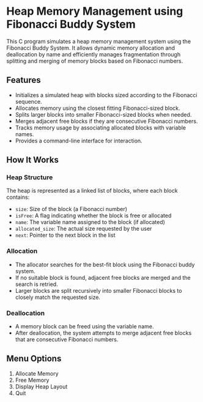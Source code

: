 # Heap Memory Management using Fibonacci Buddy System

This C program simulates a heap memory management system using the Fibonacci Buddy System. It allows dynamic memory allocation and deallocation by name and efficiently manages fragmentation through splitting and merging of memory blocks based on Fibonacci numbers.

## Features

- Initializes a simulated heap with blocks sized according to the Fibonacci sequence.
- Allocates memory using the closest fitting Fibonacci-sized block.
- Splits larger blocks into smaller Fibonacci-sized blocks when needed.
- Merges adjacent free blocks if they are consecutive Fibonacci numbers.
- Tracks memory usage by associating allocated blocks with variable names.
- Provides a command-line interface for interaction.

## How It Works

### Heap Structure

The heap is represented as a linked list of blocks, where each block contains:

- `size`: Size of the block (a Fibonacci number)
- `isFree`: A flag indicating whether the block is free or allocated
- `name`: The variable name assigned to the block (if allocated)
- `allocated_size`: The actual size requested by the user
- `next`: Pointer to the next block in the list

### Allocation

- The allocator searches for the best-fit block using the Fibonacci buddy system.
- If no suitable block is found, adjacent free blocks are merged and the search is retried.
- Larger blocks are split recursively into smaller Fibonacci blocks to closely match the requested size.

### Deallocation

- A memory block can be freed using the variable name.
- After deallocation, the system attempts to merge adjacent free blocks that are consecutive Fibonacci numbers.

## Menu Options

1. Allocate Memory
2. Free Memory
3. Display Heap Layout
0. Quit



